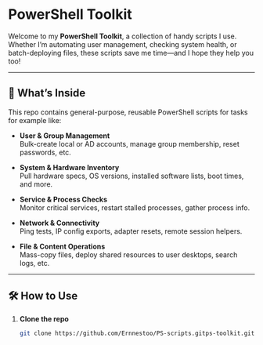 # PowerShell Toolkit

Welcome to my **PowerShell Toolkit**, a collection of handy scripts I use. Whether I’m automating user management, checking system health, or batch-deploying files, these scripts save me time—and I hope they help you too!

---

## 🚀 What’s Inside

This repo contains general-purpose, reusable PowerShell scripts for tasks for example like:

- **User & Group Management**  
  Bulk-create local or AD accounts, manage group membership, reset passwords, etc.

- **System & Hardware Inventory**  
  Pull hardware specs, OS versions, installed software lists, boot times, and more.

- **Service & Process Checks**  
  Monitor critical services, restart stalled processes, gather process info.

- **Network & Connectivity**  
  Ping tests, IP config exports, adapter resets, remote session helpers.

- **File & Content Operations**  
  Mass-copy files, deploy shared resources to user desktops, search logs, etc.


---

## 🛠️ How to Use

1. **Clone the repo**  
   ```bash
   git clone https://github.com/Ernnestoo/PS-scripts.gitps-toolkit.git
